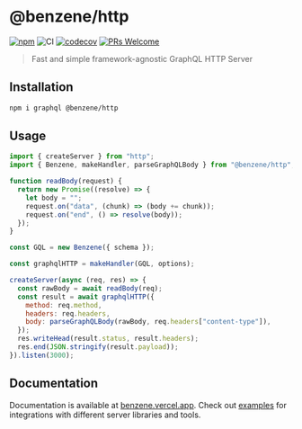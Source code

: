 # @benzene/http

[![npm](https://badgen.net/npm/v/@benzene/http)](https://www.npmjs.com/package/@benzene/http)
![CI](https://github.com/hoangvvo/benzene/workflows/CI/badge.svg)
[![codecov](https://codecov.io/gh/hoangvvo/benzene/branch/main/graph/badge.svg?token=KUCEOC1JT2)](https://codecov.io/gh/hoangvvo/benzene)
[![PRs Welcome](https://badgen.net/badge/PRs/welcome/ff5252)](/CONTRIBUTING.md)

> Fast and simple framework-agnostic GraphQL HTTP Server

## Installation

```bash
npm i graphql @benzene/http
```

## Usage

```js
import { createServer } from "http";
import { Benzene, makeHandler, parseGraphQLBody } from "@benzene/http";

function readBody(request) {
  return new Promise((resolve) => {
    let body = "";
    request.on("data", (chunk) => (body += chunk));
    request.on("end", () => resolve(body));
  });
}

const GQL = new Benzene({ schema });

const graphqlHTTP = makeHandler(GQL, options);

createServer(async (req, res) => {
  const rawBody = await readBody(req);
  const result = await graphqlHTTP({
    method: req.method,
    headers: req.headers,
    body: parseGraphQLBody(rawBody, req.headers["content-type"]),
  });
  res.writeHead(result.status, result.headers);
  res.end(JSON.stringify(result.payload));
}).listen(3000);
```

## Documentation

Documentation is available at [benzene.vercel.app](https://benzene.vercel.app/).
Check out [examples](https://benzene.vercel.app/examples) for integrations with different server libraries and tools.